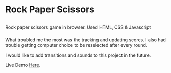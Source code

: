 # Rock Paper Scissors

##

Rock paper scissors game in browser.
Used HTML, CSS & Javascript

###

What troubled me the most was the tracking and updating scores. I also had trouble getting computer choice to be reselected after every round.

I would like to add transitions and sounds to this project in the future.

Live Demo [Here](https://edgars323.github.io/Rock_Paper_Scissors/).
